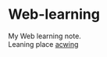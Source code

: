 # Web-learning
My Web learning note.<br>
Leaning place [acwing](https://www.acwing.com/activity/content/introduction/1150/)
